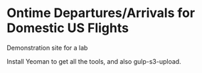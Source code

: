 # Ontime Departures/Arrivals for Domestic US Flights
Demonstration site for a lab

Install Yeoman to get all the tools, and also gulp-s3-upload.
